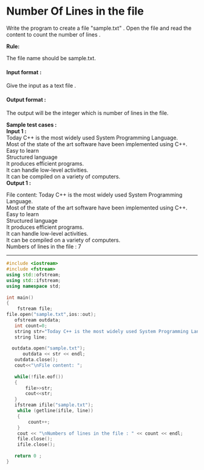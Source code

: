 # Number Of Lines in the file

Write the program to create a file "sample.txt" . Open the file and read the content to count the number of lines .


**Rule:**

The file name should be sample.txt.

#### Input format :
Give the input as a text file .

#### Output format :
The output will be the integer which is number of lines in the file.

**Sample test cases :<br>
Input 1 :<br>**
Today C++ is the most widely used System Programming Language.<br>
Most of the state of the art software have been implemented using C++.<br>
Easy to learn<br>
Structured language<br>
It produces efficient programs.<br>
It can handle low-level activities.<br>
It can be compiled on a variety of computers.<br>
**Output 1 :<br>**

File content: Today C++ is the most widely used System Programming Language.<br>
Most of the state of the art software have been implemented using C++.<br>
Easy to learn<br>
Structured language<br>
It produces efficient programs.<br>
It can handle low-level activities.<br>
It can be compiled on a variety of computers.<br>
Numbers of lines in the file : 7


---------------------------------------------------------------------------------------------------------------------------------------------------------------

```cpp
#include <iostream>
#include <fstream>
using std::ofstream;
using std::ifstream;
using namespace std;
 
int main() 
{
    fstream file;
file.open("sample.txt",ios::out);
   ofstream outdata;
   int count=0;
   string str="Today C++ is the most widely used System Programming Language.\nMost of the state of the art software have been implemented using C++.\nEasy to learn\nStructured language\nIt produces efficient programs.\nIt can handle low-level activities.\nIt can be compiled on a variety of computers.";
   string line;
   
  outdata.open("sample.txt"); 
      outdata << str << endl;
   outdata.close();
   cout<<"\nFile content: ";
    
   while(!file.eof())
   {
       file>>str; 
       cout<<str;
   }
   ifstream ifile("sample.txt");
    while (getline(ifile, line))
    {
        count++;
    }
    cout << "\nNumbers of lines in the file : " << count << endl;
    file.close();
    ifile.close();
   
   return 0 ;
}





```
